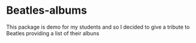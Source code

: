 # Beatles-albums
This package is demo for my students  and so I decided to give a tribute to Beatles providing a list of their albuns

